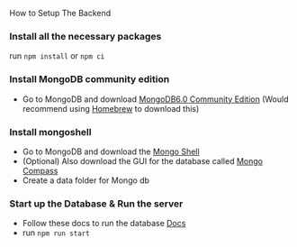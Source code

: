 How to Setup The Backend

### Install all the necessary packages
run `npm install` or `npm ci`

### Install MongoDB community edition
- Go to MongoDB and download [MongoDB6.0 Community Edition](https://www.mongodb.com/docs/manual/tutorial/install-mongodb-on-os-x/#installing-mongodb-6.0-edition-edition) (Would recommend using [Homebrew](https://brew.sh/) to download this)

### Install mongoshell
- Go to MongoDB and download the [Mongo Shell](https://www.mongodb.com/try/download/shell)
- (Optional) Also download the GUI for the database called [Mongo Compass](https://www.mongodb.com/try/download/compass)
- Create a data folder for Mongo db

### Start up the Database & Run the server
- Follow these docs to run the database [Docs](https://www.mongodb.com/docs/manual/tutorial/install-mongodb-on-os-x/#connect-and-use-mongodb)
- run `npm run start`
